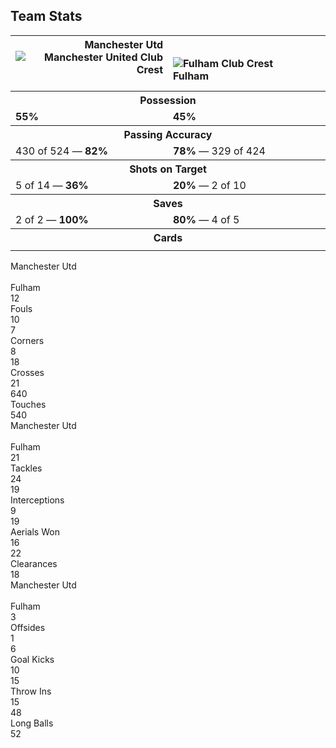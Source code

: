 <div id="">
  <div id="team_stats">
    <h2>Team Stats</h2>
    <table cellpadding="0" cellspacing="8" width="100%" border="0" style="table-layout: fixed;">
      <tbody>
        <tr>
          <th style="text-align: right;">
            <span class="teamandlogo" style="padding-right: 10px">
              Manchester Utd 
              <div class="media-item logo loader">
                <img class="teamlogo" src="https://cdn.ssref.net/req/202508011/tlogo/fb/19538871.png" alt="Manchester United Club Crest">
              </div>
            </span>
          </th>
          <th style="text-align: left;">
            <span class="teamandlogo" style="padding-left: 10px">
              <div class="media-item logo loader">
                <img class="teamlogo" src="https://cdn.ssref.net/req/202508011/tlogo/fb/fd962109.png" alt="Fulham Club Crest">
              </div>
              Fulham
            </span>
          </th>
        </tr>
        <tr>
          <th colspan="2">Possession</th>
        </tr>
        <tr>
          <td width="50%">
            <div>
              <div><strong>55%</strong></div>
              <div>
                <div style="width: 100%">
                  <div style="width: 55%"></div>
                </div>
              </div>
            </div>
          </td>
          <td width="50%">
            <div>
              <div><strong>45%</strong></div>
              <div>
                <div style="width: 100%">
                  <div style="width: 45%"></div>
                </div>
              </div>
            </div>
          </td>
        </tr>
        <tr>
          <th colspan="2">Passing Accuracy</th>
        </tr>
        <tr>
          <td>
            <div>
              <div>430 of 524&nbsp;—&nbsp;<strong>82%</strong></div>
              <div>
                <div style="width: 100%">
                  <div style="width: 82%"></div>
                </div>
              </div>
            </div>
          </td>
          <td>
            <div>
              <div><strong>78%</strong>&nbsp;—&nbsp;329 of 424</div>
              <div>
                <div style="width: 80.9160305343512%">
                  <div style="width: 78%"></div>
                </div>
              </div>
            </div>
          </td>
        </tr>
        <tr>
          <th colspan="2">Shots on Target</th>
        </tr>
        <tr>
          <td>
            <div>
              <div>5 of 14&nbsp;—&nbsp;<strong>36%</strong></div>
              <div>
                <div style="width: 100%">
                  <div style="width: 36%"></div>
                </div>
              </div>
            </div>
          </td>
          <td>
            <div>
              <div><strong>20%</strong>&nbsp;—&nbsp;2 of 10</div>
              <div>
                <div style="width: 71.4285714285714%">
                  <div style="width: 20%"></div>
                </div>
              </div>
            </div>
          </td>
        </tr>
        <tr>
          <th colspan="2">Saves</th>
        </tr>
        <tr>
          <td>
            <div>
              <div>2 of 2&nbsp;—&nbsp;<strong>100%</strong></div>
              <div>
                <div style="width: 40%">
                  <div style="width: 100%"></div>
                </div>
              </div>
            </div>
          </td>
          <td>
            <div>
              <div><strong>80%</strong>&nbsp;—&nbsp;4 of 5</div>
              <div>
                <div style="width: 100%">
                  <div style="width: 80%"></div>
                </div>
              </div>
            </div>
          </td>
        </tr>
        <tr>
          <th colspan="2">Cards</th>
        </tr>
        <tr>
          <td>
            <div>
              <div>
                <div class="cards"><span class="yellow_card"></span><span class="yellow_card"></span></div>
              </div>
            </div>
          </td>
          <td>
            <div>
              <div>
                <div class="cards"><span class="yellow_card"></span><span class="yellow_card"></span><span class="yellow_card"></span></div>
              </div>
            </div>
          </td>
        </tr>
      </tbody>
    </table>
  </div>
  <div id="team_stats_extra">
    <div>
      <div class="th">Manchester Utd</div>
      <div class="th">&nbsp;</div>
      <div class="th">Fulham</div>
      <div>12</div>
      <div>Fouls</div>
      <div>10</div>
      <div>7</div>
      <div>Corners</div>
      <div>8</div>
      <div>18</div>
      <div>Crosses</div>
      <div>21</div>
      <div>640</div>
      <div>Touches</div>
      <div>540</div>
    </div>
    <div>
      <div class="th">Manchester Utd</div>
      <div class="th">&nbsp;</div>
      <div class="th">Fulham</div>
      <div>21</div>
      <div>Tackles</div>
      <div>24</div>
      <div>19</div>
      <div>Interceptions</div>
      <div>9</div>
      <div>19</div>
      <div>Aerials Won</div>
      <div>16</div>
      <div>22</div>
      <div>Clearances</div>
      <div>18</div>
    </div>
    <div>
      <div class="th">Manchester Utd</div>
      <div class="th">&nbsp;</div>
      <div class="th">Fulham</div>
      <div>3</div>
      <div>Offsides</div>
      <div>1</div>
      <div>6</div>
      <div>Goal Kicks</div>
      <div>10</div>
      <div>15</div>
      <div>Throw Ins</div>
      <div>15</div>
      <div>48</div>
      <div>Long Balls</div>
      <div>52</div>
    </div>
  </div>
</div>
